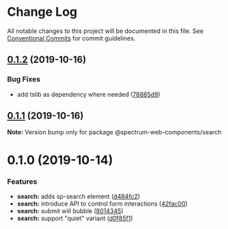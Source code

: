 # Change Log

All notable changes to this project will be documented in this file.
See [Conventional Commits](https://conventionalcommits.org) for commit guidelines.

## [0.1.2](https://github.com/adobe/spectrum-web-components/compare/@spectrum-web-components/search@0.1.1...@spectrum-web-components/search@0.1.2) (2019-10-16)

### Bug Fixes

-   add tslib as dependency where needed ([78885d9](https://github.com/adobe/spectrum-web-components/commit/78885d9))

## [0.1.1](https://github.com/adobe/spectrum-web-components/compare/@spectrum-web-components/search@0.1.0...@spectrum-web-components/search@0.1.1) (2019-10-16)

**Note:** Version bump only for package @spectrum-web-components/search

# 0.1.0 (2019-10-14)

### Features

-   **search:** adds sp-search element ([d484fc2](https://github.com/adobe/spectrum-web-components/commit/d484fc2))
-   **search:** introduce API to control form interactions ([42fac00](https://github.com/adobe/spectrum-web-components/commit/42fac00))
-   **search:** submit will bubble ([8014345](https://github.com/adobe/spectrum-web-components/commit/8014345))
-   **search:** support "quiet" variant ([d0f85f1](https://github.com/adobe/spectrum-web-components/commit/d0f85f1))
